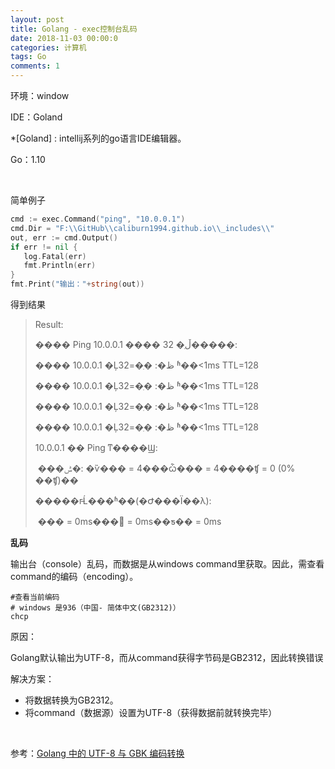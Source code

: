 ```yaml
---
layout: post
title: Golang - exec控制台乱码
date: 2018-11-03 00:00:0
categories: 计算机
tags: Go
comments: 1
---
```


环境：window	

IDE：Goland		

*[Goland] : intellij系列的go语言IDE编辑器。

Go：1.10



<br>

简单例子

```go
cmd := exec.Command("ping", "10.0.0.1")
cmd.Dir = "F:\\GitHub\\caliburn1994.github.io\\_includes\\"
out, err := cmd.Output()
if err != nil {
   log.Fatal(err)
   fmt.Println(err)
}
fmt.Print("输出："+string(out))
```

得到结果

> Result: 
>
> ���� Ping 10.0.0.1 ���� 32 �ֽڵ�����:
>
> ���� 10.0.0.1 �Ļظ�: �ֽ�=32 ʱ��<1ms TTL=128
>
> ���� 10.0.0.1 �Ļظ�: �ֽ�=32 ʱ��<1ms TTL=128
>
> ���� 10.0.0.1 �Ļظ�: �ֽ�=32 ʱ��<1ms TTL=128
>
> ���� 10.0.0.1 �Ļظ�: �ֽ�=32 ʱ��<1ms TTL=128
>
> 10.0.0.1 �� Ping ͳ����Ϣ:
>
> ​    ���ݰ�: �ѷ��� = 4���ѽ��� = 4����ʧ = 0 (0% ��ʧ)��
>
> �����г̵Ĺ���ʱ��(�Ժ���Ϊ��λ):
>
> ​    ��� = 0ms��� = 0ms��ƽ�� = 0ms

**乱码**

输出台（console）乱码，而数据是从windows command里获取。因此，需查看command的编码（encoding）。

```shell
#查看当前编码
# windows 是936（中国- 简体中文(GB2312)）
chcp
```

原因：

Golang默认输出为UTF-8，而从command获得字节码是GB2312，因此转换错误

解决方案：

- 将数据转换为GB2312。
- 将command（数据源）设置为UTF-8（获得数据前就转换完毕）

<br>

参考：[Golang 中的 UTF-8 与 GBK 编码转换](http://mengqi.info/html/2015/201507071345-using-golang-to-convert-text-between-gbk-and-utf-8.html)

```go

```

